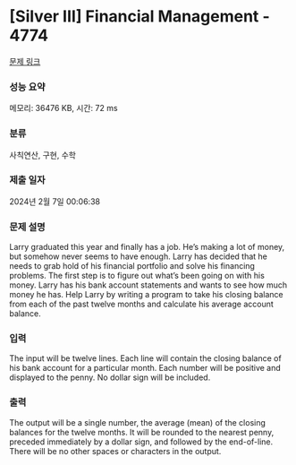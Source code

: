 # [Silver III] Financial Management - 4774 

[문제 링크](https://www.acmicpc.net/problem/4774) 

### 성능 요약

메모리: 36476 KB, 시간: 72 ms

### 분류

사칙연산, 구현, 수학

### 제출 일자

2024년 2월 7일 00:06:38

### 문제 설명

<p>Larry graduated this year and finally has a job. He’s making a lot of money, but somehow never seems to have enough. Larry has decided that he needs to grab hold of his financial portfolio and solve his financing problems. The first step is to figure out what’s been going on with his money. Larry has his bank account statements and wants to see how much money he has. Help Larry by writing a program to take his closing balance from each of the past twelve months and calculate his average account balance.</p>

### 입력 

 <p>The input will be twelve lines. Each line will contain the closing balance of his bank account for a particular month. Each number will be positive and displayed to the penny. No dollar sign will be included.</p>

### 출력 

 <p>The output will be a single number, the average (mean) of the closing balances for the twelve months. It will be rounded to the nearest penny, preceded immediately by a dollar sign, and followed by the end-of-line. There will be no other spaces or characters in the output.</p>

